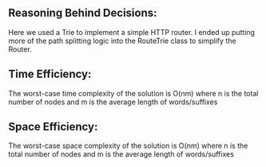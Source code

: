 ## Reasoning Behind Decisions:
Here we used a Trie to implement a simple HTTP router. I ended up putting more of the path splitting logic into the RouteTrie class to simplify the Router.

## Time Efficiency:
The worst-case time complexity of the solution is O(nm) where n is the total number of nodes and m is the average length of words/suffixes

## Space Efficiency:
The worst-case space complexity of the solution is O(nm) where n is the total number of nodes and m is the average length of words/suffixes
